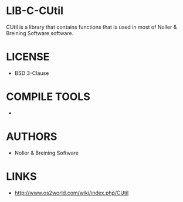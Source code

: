 # LIB-C-CUtil
CUtil is a library that contains functions that is used in most of Noller &amp; Breining Software software. 

LICENSE
===============
* BSD 3-Clause

COMPILE TOOLS
===============
* 
 
AUTHORS
===============
* Noller & Breining Software

LINKS
===============
* http://www.os2world.com/wiki/index.php/CUtil
